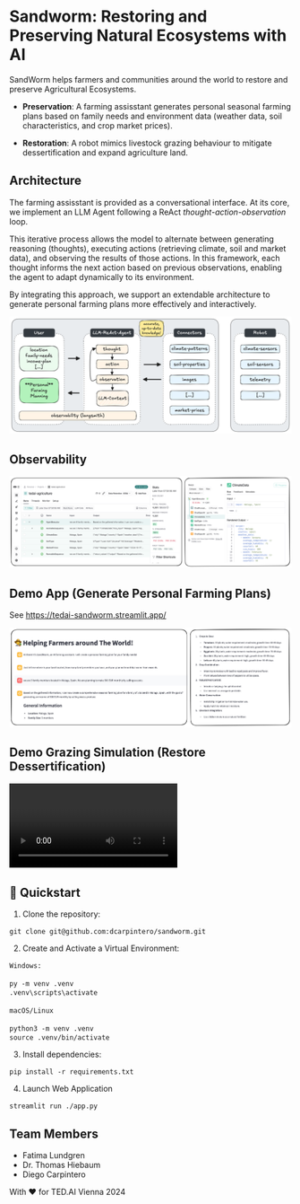 # Sandworm: Restoring and Preserving Natural Ecosystems with AI

SandWorm helps farmers and communities around the world to restore and preserve Agricultural Ecosystems.

- **Preservation**: A farming assisstant generates personal seasonal farming plans based on family needs and environment data (weather data, soil characteristics, and crop market prices).

- **Restoration**: A robot mimics livestock grazing behaviour to mitigate dessertification and expand agriculture land.

## Architecture

The farming assisstant is provided as a conversational interface. At its core, we implement an LLM Agent following a ReAct *thought-action-observation* loop. 

This iterative process allows the model to alternate between generating reasoning (thoughts), executing actions (retrieving climate, soil and market data), and observing the results of those actions. In this framework, each thought informs the next action based on previous observations, enabling the agent to adapt dynamically to its environment.

By integrating this approach, we support an extendable architecture to generate personal farming plans more effectively and interactively.

<p align="center">
  <img src="./static/sandworm.architecture.png">
</p>

## Observability

<p align="center">
  <img src="./static/sandworm.observability.png">
</p>

## Demo App (Generate Personal Farming Plans)

See https://tedai-sandworm.streamlit.app/ 

<p align="center">
  <img src="./static/sandworm.app.png">
</p>

## Demo Grazing Simulation (Restore Dessertification)

![Sandworm Simulation](./static/sandworm.simulation.mp4)

## 🚀 Quickstart

1. Clone the repository:
```
git clone git@github.com:dcarpintero/sandworm.git
```

2. Create and Activate a Virtual Environment:

```
Windows:

py -m venv .venv
.venv\scripts\activate

macOS/Linux

python3 -m venv .venv
source .venv/bin/activate
```

3. Install dependencies:

```
pip install -r requirements.txt
```

4. Launch Web Application

```
streamlit run ./app.py
```

## Team Members

- Fatima Lundgren
- Dr. Thomas Hiebaum
- Diego Carpintero

With ❤️ for TED.AI Vienna 2024